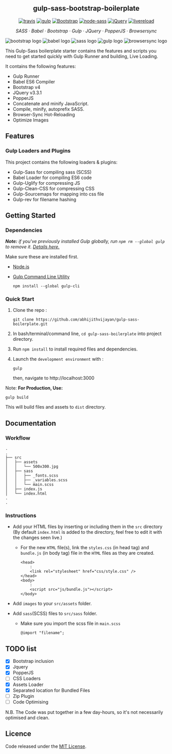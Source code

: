 <h2 align="center">gulp-sass-bootstrap-boilerplate</h2>

<p align="center">
  <a href="https://travis-ci.org/abhijithvijayan/gulp-sass-bootstrap-boilerplate">
    <img alt="travis" src="https://travis-ci.org/abhijithvijayan/gulp-sass-bootstrap-boilerplate.svg?branch=master"></a>
  <a href="https://www.npmjs.com/package/gulp">
    <img alt="gulp" src="https://img.shields.io/badge/gulp-v4.0.0-blue.svg"></a>
  <a href="http://getbootstrap.com/">
    <img alt="Bootstrap" src="https://img.shields.io/badge/Bootstrap-v4.2.1-563d7c.svg"></a>
  <a href="https://www.npmjs.com/package/gulp-sass">
    <img alt="node-sass" src="https://img.shields.io/badge/node--sass-v4.11.0-ff69b4.svg"></a>
  <a href="https://jquery.com/">
    <img alt="jQuery" src="https://img.shields.io/badge/jquery-v3.3.1-ffa200.svg"></a>
  <a href="#">
    <img alt="livereload" src="https://img.shields.io/badge/dev--server-live--reloading-red.svg"></a>
</p>

<p align="center">
  <em>
  SASS
  · Babel
  · Bootstrap
  · Gulp
  · JQuery
  · PopperJS
  · Browsersync
  </em>
</p>

![bootstrap logo](https://user-images.githubusercontent.com/10498583/31125543-e2a88c2c-a848-11e7-87b0-d20ea38d41d0.jpg)
![babel logo](https://i.imgur.com/ggqfSuw.png)
![sass logo](https://user-images.githubusercontent.com/10498583/31125541-e2a732e6-a848-11e7-959d-7d7b0c138124.jpg)
![gulp logo](https://user-images.githubusercontent.com/10498583/31125542-e2a78b88-a848-11e7-8ac5-c396f46e811f.jpg)
![browsersync logo](https://user-images.githubusercontent.com/10498583/31125540-e2a6eed0-a848-11e7-817a-69c5619f772a.jpg)

This Gulp-Sass boilerplate starter contains the features and scripts you need to get started quickly with Gulp Runner and building, Live Loading.

It contains the following features:

- Gulp Runner
- Babel ES6 Compiler
- Bootstrap v4
- JQuery v3.3.1
- PopperJS
- Concatenate and minify JavaScript.
- Compile, minify, autoprefix SASS.
- Browser-Sync Hot-Reloading
- Optimize Images

## Features

### Gulp Loaders and Plugins

This project contains the following loaders & plugins:

- Gulp-Sass for compiling sass (SCSS)
- Babel Loader for compiling ES6 code
- Gulp-Uglify for compressing JS
- Gulp-Clean-CSS for compressing CSS
- Gulp-Sourcemaps for mapping into css file
- Gulp-rev for filename hashing

## Getting Started

### Dependencies

*__Note:__ if you've previously installed Gulp globally, run `npm rm --global gulp` to remove it. [Details here.](https://medium.com/gulpjs/gulp-sips-command-line-interface-e53411d4467)*

Make sure these are installed first.

- [Node.js](http://nodejs.org)
- [Gulp Command Line Utility](http://gulpjs.com)

     `npm install --global gulp-cli`

### Quick Start

1. Clone the repo :
    
      `git clone https://github.com/abhijithvijayan/gulp-sass-boilerplate.git
     `
2. In bash/terminal/command line, `cd gulp-sass-boilerplate` into project directory.
3. Run `npm install` to install required files and dependencies.
4. Launch the `development environment` with :

    `
    gulp
    `

    then, navigate to http://localhost:3000

Note: **For Production, Use:**

```
gulp build
```
This will build files and assets to `dist` directory.

## Documentation

### Workflow


```
.
.
├── src
│   ├── assets
│   │   └── 500x300.jpg
│   ├── sass
│   │   ├── _fonts.scss
│   │   ├── _variables.scss
│   │   └── main.scss
│   ├── index.js
│   └── index.html
.
.
```

### Instructions

- Add your HTML files by inserting or including them in the `src` directory (By default `index.html` is added to the directory, feel free to edit it with the changes seen live.)
  - For the new `HTML` file(s), link the `styles.css` (in head tag) and `bundle.js` (in body tag) file in the `HTML` files as they are created.
      ```
      <head>
          :
          <link rel="stylesheet" href="css/style.css" />
      </head>
      <body>
          : 
          <script src="js/bundle.js"></script>
      </body>
      ```

- Add `images` to your `src/assets` folder.

- Add `sass`(SCSS) files to `src/sass` folder.

    - Make sure you import the scss file in `main.scss`
      ```
      @import "filename";
      ```

## TODO list

- [x] Bootstrap inclusion
- [x] Jquery
- [x] PopperJS
- [ ] CSS Loaders
- [x] Assets Loader
- [x] Separated location for Bundled Files
- [ ] Zip Plugin
- [ ] Code Optimising

N.B. The Code was put together in a few day-hours, so it's not necessarily optimised and clean.

## Licence

Code released under the [MIT License](https://github.com/abhijithvijayan/gulp-sass-boilerplate/blob/master/LICENCE).
